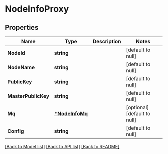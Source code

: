 # NodeInfoProxy

## Properties
Name | Type | Description | Notes
------------ | ------------- | ------------- | -------------
**NodeId** | **string** |  | [default to null]
**NodeName** | **string** |  | [default to null]
**PublicKey** | **string** |  | [default to null]
**MasterPublicKey** | **string** |  | [default to null]
**Mq** | [***NodeInfoMq**](NodeInfo_mq.md) |  | [optional] [default to null]
**Config** | **string** |  | [default to null]

[[Back to Model list]](../README.md#documentation-for-models) [[Back to API list]](../README.md#documentation-for-api-endpoints) [[Back to README]](../README.md)

